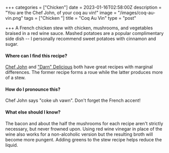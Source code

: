 +++
categories = ["Chicken"]
date = 2023-01-16T02:58:00Z
description = "You are the Chef John, of your coq au vin!"
image = "/images/coq-au-vin.png"
tags = ["Chicken "]
title = "Coq Au Vin"
type = "post"

+++
A French chicken stew with chicken, mushrooms, and vegetables braised in a red wine sauce. Mashed potatoes are a popular complimentary side dish -- I personally recommend sweet potatoes with cinnamon and sugar.

#### Where can I find this recipe?

[Chef John](https://www.allrecipes.com/recipe/239230/chef-johns-coq-au-vin/) and ["Darn" Delicious](https://damndelicious.net/2022/01/08/easy-coq-au-vin/) both have great recipes with marginal differences. The former recipe forms a roue while the latter produces more of a stew.

#### How do I pronounce this?

Chef John says "coke uh vawn". Don't forget the French accent!

#### What else should I know?

The bacon and about the half the mushrooms for each recipe aren't strictly necessary, but never frowned upon. Using red wine vinegar in place of the wine also works for a non-alcoholic version but the resulting broth will become more pungent. Adding greens to the stew recipe helps reduce the liquid.